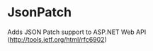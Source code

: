 JsonPatch
=========

Adds JSON Patch support to ASP.NET Web API (http://tools.ietf.org/html/rfc6902)
